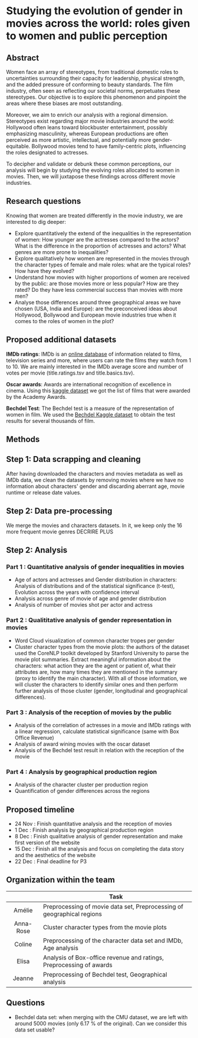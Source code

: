 # Studying the evolution of gender in movies across the world: roles given to women and public perception

## Abstract

Women face an array of stereotypes, from traditional domestic roles to uncertainties surrounding their capacity for leadership, physical strength, and the added pressure of conforming to beauty standards. The film industry, often seen as reflecting our societal norms, perpetuates these stereotypes. Our objective is to explore this phenomenon and pinpoint the areas where these biases are most outstanding.

Moreover, we aim to enrich our analysis with a regional dimension. Stereotypes exist regarding major movie industries around the world: Hollywood often leans toward blockbuster entertainment, possibly emphasizing masculinity, whereas European productions are often perceived as more artistic, intellectual, and potentially more gender-equitable. Bollywood movies tend to have family-centric plots, influencing the roles designated to actresses.

To decipher and validate or debunk these common perceptions, our analysis will begin by studying the evolving roles allocated to women in movies. Then, we will juxtapose these findings across different movie industries.

## Research questions

Knowing that women are treated differently in the movie industry, we are interested to dig deeper:
- Explore quantitatively the extend of the inequalities in the representation of women: How younger are the actresses compared to the actors? What is the difference in the proportion of actresses and actors? What genres are more prone to inequalities?
- Explore qualitatively how women are represented in the movies through the character types of female and male roles: what are the typical roles? How have they evolved?
- Understand how movies with higher proportions of women are received by the public: are those movies more or less popular? How are they rated? Do they have less commercial success than movies with more men?
- Analyse those differences around three geographical areas we have chosen (USA, India and Europe): are the preconceived ideas about Hollywood, Bollywood and European movie industries true when it comes to the roles of women in the plot? 

## Proposed additional datasets 

**IMDb ratings**: IMDb is an [online database](https://datasets.imdbws.com/) of information related to films, television series and more, where users can rate the films they watch from 1 to 10. We are mainly interested in the IMDb average score and number of votes per movie (title.ratings.tsv and title.basics.tsv).

**Oscar awards**: Awards are international recognition of excellence in cinema. Using this [kaggle dataset](https://www.kaggle.com/datasets/unanimad/the-oscar-award) we got the list of films that were awarded by the Academy Awards.

**Bechdel Test**: The Bechdel test is a measure of the representation of women in film. We used the [Bechdel Kaggle dataset](https://www.kaggle.com/datasets/treelunar/bechdel-test-movies-as-of-feb-28-2023) to obtain the test results for several thousands of film.

## Methods

## Step 1: Data scrapping and cleaning 
After having downloaded the characters and movies metadata as well as IMDb data, we clean the datasets by removing movies where we have no information about characters' gender and discarding aberrant age, movie runtime or release date values.

## Step 2: Data pre-processing
We merge the movies and characters datasets. In it, we keep only the 16 more frequent movie genres
DECRIRE PLUS

## Step 2: Analysis

### Part 1 : Quantitative analysis of gender inequalities in movies
- Age of actors and actresses and Gender distribution in characters: Analysis of distributions and of the statistical significance (t-test), Evolution across the years with confidence interval
- Analysis across genre of movie of age and gender distribution
- Analysis of number of movies shot per actor and actress

### Part 2 : Qualititative analysis of gender representation in movies
- Word Cloud visualization of common character tropes per gender
- Cluster character types from the movie plots: the authors of the dataset used the CoreNLP toolkit developed by Stanford University to parse the movie plot summaries. Extract meaningful information about the characters: what action they are the agent or patient of, what their attributes are, how many times they are mentioned in the summary (proxy to identify the main character). With all of those information, we will cluster the characters to identify similar ones and then perform further analysis of those cluster (gender, longitudinal and geographical differences).

### Part 3 : Analysis of the reception of movies by the public
- Analysis of the correlation of actresses in a movie and IMDb ratings with a linear regression, calculate statistical significance (same with Box Office Revenue)
- Analysis of award wining movies with the oscar dataset
- Analysis of the Bechdel test result in relation with the reception of the movie

### Part 4 : Analysis by geographical production region
- Analysis of the character cluster per production region
- Quantification of gender differences across the regions

## Proposed timeline

- 24 Nov : Finish quantitative analysis and the reception of movies
- 1 Dec : Finish analysis by geographical production region
- 8 Dec : Finish qualitative analysis of gender representation and make first version of the website
- 15 Dec : Finish all the analysis and focus on completing the data story and the aesthetics of the website
- 22 Dec : Final deadline for P3

## Organization within the team
| | Task |
| :---:|---|
| Amélie | Preprocessing of movie data set, Preprocessing of geographical regions|
| Anna-Rose | Cluster character types from the movie plots|
| Coline | Preprocessing of the character data set and IMDb, Age analysis|
| Elisa | Analysis of Box-office revenue and ratings, Preprocessing of awards |
| Jeanne | Preprocessing of Bechdel test, Geographical analysis |

## Questions
- Bechdel data set: when merging with the CMU dataset, we are left with around 5000 movies (only 6.17 % of the original). Can we consider this data set usable?